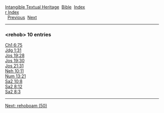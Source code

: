 [Intangible Textual Heritage](../../index)  [Bible](../index) 
[Index](index)   
[r Index](_r_)  
  [Previous](c09290)  [Next](c09292) 

------------------------------------------------------------------------

### &lt;rehob&gt; 10 entries

[Ch1 6:75](../kjv/ch1006.htm#075)  
[Jdg 1:31](../kjv/jdg001.htm#031)  
[Jos 19:28](../kjv/jos019.htm#028)  
[Jos 19:30](../kjv/jos019.htm#030)  
[Jos 21:31](../kjv/jos021.htm#031)  
[Neh 10:11](../kjv/neh010.htm#011)  
[Num 13:21](../kjv/num013.htm#021)  
[Sa2 10:8](../kjv/sa2010.htm#008)  
[Sa2 8:12](../kjv/sa2008.htm#012)  
[Sa2 8:3](../kjv/sa2008.htm#003)  

------------------------------------------------------------------------

[Next: rehoboam (50)](c09292)
